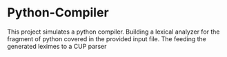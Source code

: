 # Python-Compiler
This project simulates a python compiler. Building a lexical analyzer for the fragment of python covered in the provided input file. The feeding the generated leximes to a CUP parser
